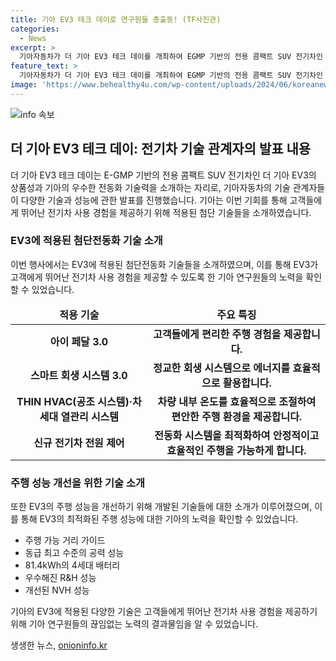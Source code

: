 ```yaml
---
title: 기아 EV3 테크 데이로 연구원들 총출동! (TF사진관)
categories:
  - News
excerpt: >
  기아자동차가 더 기아 EV3 테크 데이를 개최하여 EGMP 기반의 전용 콤팩트 SUV 전기차인 더 기아 EV3의 첨단 전동화 기술과 우수한 주행 성능을 소개했습니다. 이를 통해 고객들에게 만족스러운 전기차 이용 경험을 제공하기 위한 기술들을 선보였으며, 81.4kWh 배터리를 탑재한 롱레인지 모델은 1회 충전으로 501km의 주행 가능 거리를 가지고 있습니다. 또한, 기아는 EV6와 EV9에 이어 세 번째 전용 전기차로 이 모델을 출시할 예정입니다.
feature_text: >
  기아자동차가 더 기아 EV3 테크 데이를 개최하여 EGMP 기반의 전용 콤팩트 SUV 전기차인 더 기아 EV3의 첨단 전동화 기술과 우수한 주행 성능을 소개했습니다. 이를 통해 고객들에게 만족스러운 전기차 이용 경험을 제공하기 위한 기술들을 선보였으며, 81.4kWh 배터리를 탑재한 롱레인지 모델은 1회 충전으로 501km의 주행 가능 거리를 가지고 있습니다. 또한, 기아는 EV6와 EV9에 이어 세 번째 전용 전기차로 이 모델을 출시할 예정입니다.
image: 'https://www.behealthy4u.com/wp-content/uploads/2024/06/koreanews.jpg'
---
```


<p><img src="https://www.behealthy4u.com/wp-content/uploads/2024/06/koreanews.jpg" alt="info 속보" /></p>

<h2 data-ke-size="size26">더 기아 EV3 테크 데이: 전기차 기술 관계자의 발표 내용</h2>

<p data-ke-size="size16">더 기아 EV3 테크 데이는 E-GMP 기반의 전용 콤팩트 SUV 전기차인 더 기아 EV3의 상품성과 기아의 우수한 전동화 기술력을 소개하는 자리로, 기아자동차의 기술 관계자들이 다양한 기술과 성능에 관한 발표를 진행했습니다. 기아는 이번 기회를 통해 고객들에게 뛰어난 전기차 사용 경험을 제공하기 위해 적용된 첨단 기술들을 소개하였습니다.</p>

<h3>EV3에 적용된 첨단전동화 기술 소개</h3>

<p data-ke-size="size16">이번 행사에서는 EV3에 적용된 첨단전동화 기술들을 소개하였으며, 이를 통해 EV3가 고객에게 뛰어난 전기차 사용 경험을 제공할 수 있도록 한 기아 연구원들의 노력을 확인할 수 있었습니다.</p>

<table>
    <thead>
        <tr>
            <td style="text-align: center; height: 17px;"><b>적용 기술</b></td>
            <td style="text-align: center; height: 17px;"><b>주요 특징</b></td>
        </tr>
    </thead>
    <tbody>
        <tr>
            <td style="text-align: center; height: 17px;"><b>아이 페달 3.0</b></td>
            <td style="text-align: center; height: 17px;"><b>고객들에게 편리한 주행 경험을 제공합니다.</b></td>
        </tr>
        <tr>
            <td style="text-align: center; height: 17px;"><b>스마트 회생 시스템 3.0</b></td>
            <td style="text-align: center; height: 17px;"><b>정교한 회생 시스템으로 에너지를 효율적으로 활용합니다.</b></td>
        </tr>
        <tr>
            <td style="text-align: center; height: 17px;"><b>THIN HVAC(공조 시스템)·차세대 열관리 시스템</b></td>
            <td style="text-align: center; height: 17px;"><b>차량 내부 온도를 효율적으로 조절하여 편안한 주행 환경을 제공합니다.</b></td>
        </tr>
        <tr>
            <td style="text-align: center; height: 17px;"><b>신규 전기차 전원 제어</b></td>
            <td style="text-align: center; height: 17px;"><b>전동화 시스템을 최적화하여 안정적이고 효율적인 주행을 가능하게 합니다.</b></td>
        </tr>
    </tbody>
</table>

<h3>주행 성능 개선을 위한 기술 소개</h3>

<p data-ke-size="size16">또한 EV3의 주행 성능을 개선하기 위해 개발된 기술들에 대한 소개가 이루어졌으며, 이를 통해 EV3의 최적화된 주행 성능에 대한 기아의 노력을 확인할 수 있었습니다.</p>

<ul>
    <li>주행 가능 거리 가이드</li>
    <li>동급 최고 수준의 공력 성능</li>
    <li>81.4kWh의 4세대 배터리</li>
    <li>우수해진 R&H 성능</li>
    <li>개선된 NVH 성능</li>
</ul>

<p data-ke-size="size16">기아의 EV3에 적용된 다양한 기술은 고객들에게 뛰어난 전기차 사용 경험을 제공하기 위해 기아 연구원들의 끊임없는 노력의 결과물임을 알 수 있었습니다.</p>
생생한 뉴스, <a href="https://onioninfo.kr" rel="dofollow">onioninfo.kr</a>


